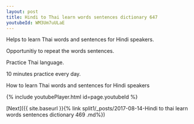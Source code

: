 ```yaml
---
layout: post
title: Hindi to Thai learn words sentences dictionary 647 
youtubeId: WM3Um7uULaE
---
```

 
 
Helps to learn Thai words and sentences for Hindi speakers.

Opportunitiy to repeat the words sentences. 

Practice Thai language. 
 
10 minutes practice every day. 
 
How to learn Thai words and sentences for Hindi speakers 
 
{% include youtubePlayer.html id=page.youtubeId %}
 
 
[Next]({{ site.baseurl }}{% link  split1/_posts/2017-08-14-Hindi to thai learn words sentences dictionary 469 .md%})
 
